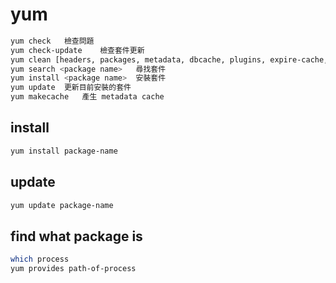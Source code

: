 # yum

```bash
yum check   檢查問題
yum check-update    檢查套件更新
yum clean [headers, packages, metadata, dbcache, plugins, expire-cache, rpmdb, all] 清理 cache 資料
yum search <package name>   尋找套件
yum install <package name>  安裝套件
yum update  更新目前安裝的套件
yum makecache   產生 metadata cache
```

## install

```bash
yum install package-name
```

## update

```bash
yum update package-name
```

## find what package is

```bash
which process
yum provides path-of-process
```
